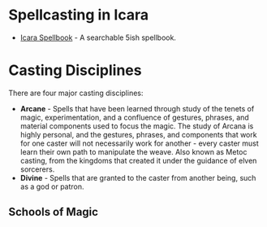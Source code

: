 # Spellcasting in Icara

- [Icara Spellbook](https://typewritergoblin.github.io/icara-spellbook/) - A searchable 5ish spellbook.

# Casting Disciplines

There are four major casting disciplines:

- **Arcane** - Spells that have been learned through study of the tenets of magic, experimentation, and a confluence of gestures, phrases, and material components used to focus the magic. The study of Arcana is highly personal, and the gestures, phrases, and components that work for one caster will not necessarily work for another - every caster must learn their own path to manipulate the weave. Also known as Metoc casting, from the kingdoms that created it under the guidance of elven sorcerers.
- **Divine** - Spells that are granted to the caster from another being, such as a god or patron. 


## Schools of Magic


